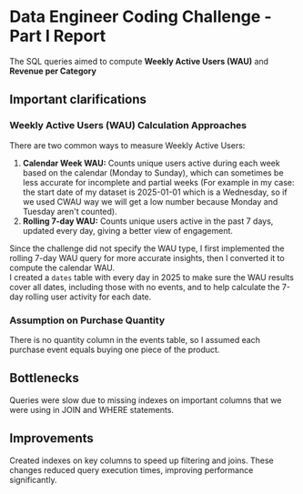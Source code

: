 # Data Engineer Coding Challenge - Part I Report

The SQL queries aimed to compute **Weekly Active Users (WAU)** and **Revenue per Category**

## Important clarifications
### Weekly Active Users (WAU) Calculation Approaches
There are two common ways to measure Weekly Active Users:
1. **Calendar Week WAU:** Counts unique users active during each week based on the calendar (Monday to Sunday), which can sometimes be less accurate for incomplete and partial weeks (For example in my case: the start date of my dataset is 2025-01-01 which is a Wednesday, so if we used CWAU way we will get a low number because Monday and Tuesday aren't counted). 
2. **Rolling 7-day WAU:** Counts unique users active in the past 7 days, updated every day, giving a better view of engagement.  

Since the challenge did not specify the WAU type, I first implemented the rolling 7-day WAU query for more accurate insights, then I converted it to compute the calendar WAU.  
I created a `dates` table with every day in 2025 to make sure the WAU results cover all dates, including those with no events, and to help calculate the 7-day rolling user activity for each date.


### Assumption on Purchase Quantity
There is no quantity column in the events table, so I assumed each purchase event equals buying one piece of the product.

## Bottlenecks
Queries were slow due to missing indexes on important columns that we were using in JOIN and WHERE statements.

## Improvements
Created indexes on key columns to speed up filtering and joins.
These changes reduced query execution times, improving performance significantly.
